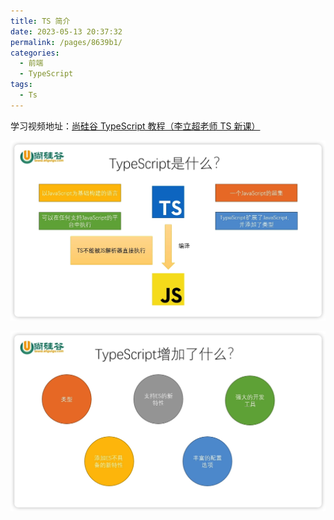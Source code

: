 ```yaml
---
title: TS 简介
date: 2023-05-13 20:37:32
permalink: /pages/8639b1/
categories:
  - 前端
  - TypeScript
tags:
  - Ts
---
```


学习视频地址：[尚硅谷 TypeScript 教程（李立超老师 TS 新课）](https://www.bilibili.com/video/BV1Xy4y1v7S2)

![](../../.vuepress/public/img/ts/000.png)

![](../../.vuepress/public/img/ts/001.png)
